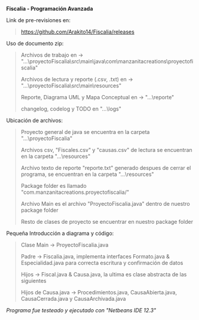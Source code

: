 **Fiscalia - Programación Avanzada**

Link de pre-revisiones en:
> https://github.com/Arakito14/Fiscalia/releases
> 

Uso de documento zip:
> Archivos de trabajo en -> "...\proyectoFiscalia\src\main\java\com\manzanitacreations\proyectofiscalia\"
> 
> Archivos de lectura y reporte (.csv, .txt) en -> "...\proyectoFiscalia\src\main\resources\"
> 
> Reporte, Diagrama UML y Mapa Conceptual en -> "...\reporte\"
> 
> changelog, codelog y TODO en "...\logs\"
> 

Ubicación de archivos:
> Proyecto general de java se encuentra en la carpeta "...\proyectoFiscalia\"
> 
> Archivos csv, "Fiscales.csv" y "causas.csv" de lectura se encuentran en la carpeta "...\resources\"
> 
> Archivo texto de reporte "reporte.txt" generado despues de cerrar el programa, se encuentran en la carpeta "...\resources\"
> 
> Package folder es llamado "com.manzanitacreations.proyectofiscalia/"
> 
> Archivo Main es el archivo "ProyectoFiscalia.java" dentro de nuestro package folder
> 
> Resto de clases de proyecto se encuentrar en nuestro package folder

Pequeña Introducción a diagrama y código:

> Clase Main -> ProyectoFiscalia.java
> 
> Padre -> Fiscalia.java, implementa interfaces Formato.java & Especialidad.java para correcta escritura y confirmación de datos
> 
> Hijos -> Fiscal.java & Causa.java, la ultima es clase abstracta de las siguientes
> 
> Hijos de Causa.java -> Procedimientos.java, CausaAbierta.java, CausaCerrada.java y CausaArchivada.java

*Programa fue testeado y ejecutado con "Netbeans IDE 12.3"*
